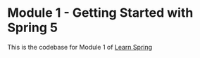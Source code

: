 # Module 1 - Getting Started with Spring 5

This is the codebase for Module 1 of [Learn Spring](https://www.baeldung.com/learn-spring-course)

